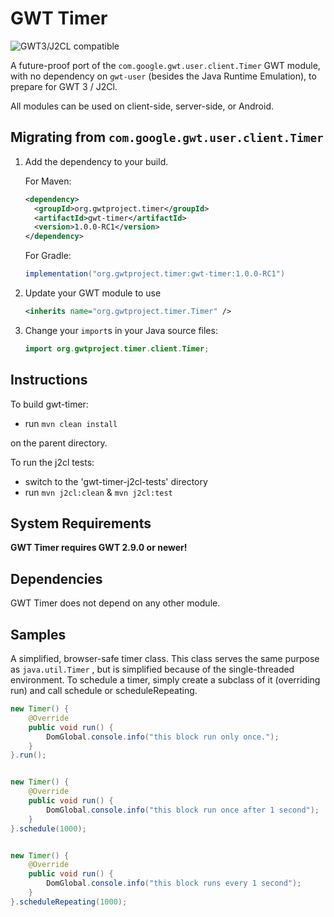 # GWT Timer

![GWT3/J2CL compatible](https://img.shields.io/badge/GWT3/J2CL-compatible-brightgreen.svg)

A future-proof port of the `com.google.gwt.user.client.Timer` GWT module, with no dependency on `gwt-user` (besides the Java Runtime Emulation), to prepare for GWT 3 / J2Cl.

All modules can be used on client-side, server-side, or Android.

##  Migrating from `com.google.gwt.user.client.Timer`

1. Add the dependency to your build.

   For Maven:

   ```xml
   <dependency>
     <groupId>org.gwtproject.timer</groupId>
     <artifactId>gwt-timer</artifactId>
     <version>1.0.0-RC1</version>
   </dependency>
   ```

   For Gradle:

   ```gradle
   implementation("org.gwtproject.timer:gwt-timer:1.0.0-RC1")
   ```

2. Update your GWT module to use

   ```xml
   <inherits name="org.gwtproject.timer.Timer" />
   ```

3. Change your `import`s in your Java source files:

   ```java
   import org.gwtproject.timer.client.Timer;
   ```

## Instructions

To build gwt-timer:

* run `mvn clean install`

on the parent directory.

To run the j2cl tests:

* switch to the 'gwt-timer-j2cl-tests' directory
* run `mvn j2cl:clean` & `mvn j2cl:test`


## System Requirements

**GWT Timer requires GWT 2.9.0 or newer!**


## Dependencies

GWT Timer does not depend on any other module.

## Samples
A simplified, browser-safe timer class. This class serves the same purpose as `java.util.Timer` ,  but is simplified because of the single-threaded environment. To schedule a timer, simply create a subclass of it (overriding run) and call schedule or scheduleRepeating.

```java
new Timer() {
    @Override
    public void run() {
        DomGlobal.console.info("this block run only once.");
    }
}.run();


new Timer() {
    @Override
    public void run() {
        DomGlobal.console.info("this block run once after 1 second");
    }
}.schedule(1000);


new Timer() {
    @Override
    public void run() {
        DomGlobal.console.info("this block runs every 1 second");
    }
}.scheduleRepeating(1000);

```

